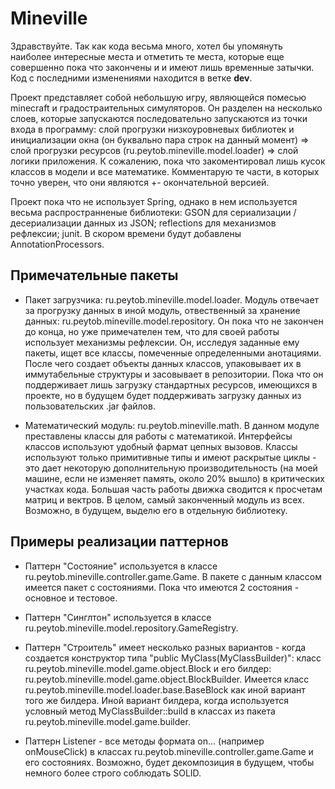 # Mineville

Здравствуйте. Так как кода весьма много, хотел бы упомянуть наиболее интересные места и отметить те места, которые еще совершенно пока что закончены и и имеют лишь временные затычки. Код с последними изменениями находится в ветке **dev**.

Проект представляет собой небольшую игру, являющейся помесью minecraft и градостраительных симуляторов. Он разделен на несколько слоев, которые запускаются последовательно запускаются из точки входа в программу: слой прогрузки низкоуровневых библиотек и инициализации окна (он буквально пара строк на данный момент) => слой прогрузки ресурсов (ru.peytob.mineville.model.loader) => слой логики приложения. К сожалению, пока что закоментировал лишь кусок классов в модели и все математике. Комментарую те части, в которых точно уверен, что они являются +- окончательной версией.

Проект пока что не использует Spring, однако в нем используется весьма распространненые библиотеки: GSON для сериализации / десериализации данных из JSON; reflections для механизмов рефлексии; junit. В скором времени будут добавлены AnnotationProcessors.

## Примечательные пакеты

+ Пакет загрузчика: ru.peytob.mineville.model.loader. Модуль отвечает за прогрузку данных в иной модуль, отвественный за хранение данных: ru.peytob.mineville.model.repository. Он пока что не закончен до конца, но уже примечателен тем, что для своей работы использует механизмы рефлексии. Он, исследуя заданные ему пакеты, ищет все классы, помеченные определенными анотациями. После чего создает объекты данных классов, упаковывает их в иммутабельные структуры и засовывает в репозитории. Пока что он поддерживает лишь загрузку стандартных ресурсов, имеющихся в проекте, но в будущем будет поддерживать загрузку данных из пользовательских .jar файлов.

+ Математический модуль: ru.peytob.mineville.math. В данном модуле преставлены классы для работы с математикой. Интерфейсы классов используют удобный фармат цепных вызовов. Классы используют только примитивные типы и имеют раскрытые циклы - это дает некоторую дополнительную производительность (на моей машине, если не изменяет память, около 20% вышло) в критических участках кода. Большая часть работы движка сводится к просчетам матриц и вектров. В целом, самый законченный модуль из всех. Возможно, в будущем, выделю его в отдельную библиотеку.

## Примеры реализации паттернов

+ Паттерн "Состояние" используется в классе ru.peytob.mineville.controller.game.Game. В пакете с данным классом имеется пакет с состояниями. Пока что имеются 2 состояния - основное и тестовое.

+ Паттерн "Синглтон" используется в классе ru.peytob.mineville.model.repository.GameRegistry.

+ Паттерн "Строитель" имеет несколько разных вариантов - когда создается конструктор типа "public MyClass(MyClassBuilder)": класс ru.peytob.mineville.model.game.object.Block и его билдер: ru.peytob.mineville.model.game.object.BlockBuilder. Имеется класс ru.peytob.mineville.model.loader.base.BaseBlock как иной вариант того же билдера. Иной вариант билдера, когда используется условный метод MyClassBuilder::build в классах из пакета ru.peytob.mineville.model.game.builder.

+ Паттерн Listener - все методы формата on... (например onMouseClick) в классах ru.peytob.mineville.controller.game.Game и его состояниях. Возможно, будет декомпозиция в будущем, чтобы немного более строго соблюдать SOLID.

